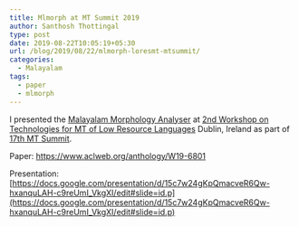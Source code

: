 ```yaml
---
title: Mlmorph at MT Summit 2019
author: Santhosh Thottingal
type: post
date: 2019-08-22T10:05:19+05:30
url: /blog/2019/08/22/mlmorph-loresmt-mtsummit/
categories:
  - Malayalam
tags:
  - paper
  - mlmorph
---
```

I presented the [Malayalam Morphology Analyser](morph.smc.org.in) at
[2nd Workshop on Technologies for MT of Low Resource Languages](https://sites.google.com/view/loresmt)
Dublin, Ireland as part of [17th MT Summit](https://www.mtsummit2019.com/).

Paper:  https://www.aclweb.org/anthology/W19-6801

Presentation: [https://docs.google.com/presentation/d/15c7w24gKpQmacveR6Qw-hxanquLAH-c9reUmI_VkgXI/edit#slide=id.p](https://docs.google.com/presentation/d/15c7w24gKpQmacveR6Qw-hxanquLAH-c9reUmI_VkgXI/edit#slide=id.p)


